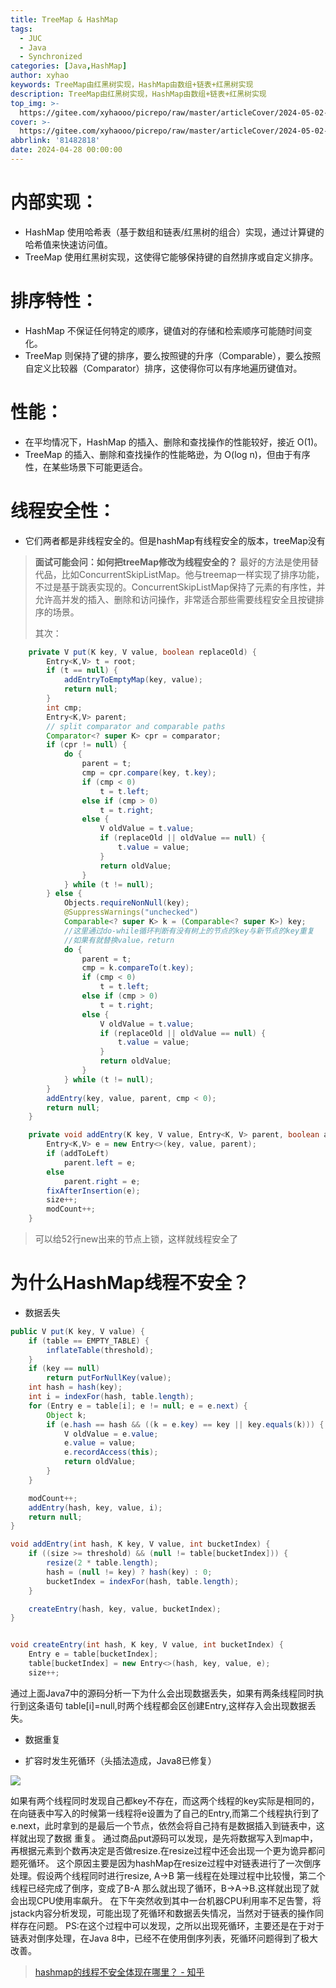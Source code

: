 ```yaml
---
title: TreeMap & HashMap
tags:
  - JUC
  - Java
  - Synchronized
categories: [Java,HashMap]
author: xyhao
keywords: TreeMap由红黑树实现，HashMap由数组+链表+红黑树实现
description: TreeMap由红黑树实现，HashMap由数组+链表+红黑树实现
top_img: >-
  https://gitee.com/xyhaooo/picrepo/raw/master/articleCover/2024-05-02-Hash.png
cover: >-
  https://gitee.com/xyhaooo/picrepo/raw/master/articleCover/2024-05-02-Hash.png
abbrlink: '81482818'
date: 2024-04-28 00:00:00
---
```


# **内部实现**：
- HashMap 使用哈希表（基于数组和链表/红黑树的组合）实现，通过计算键的哈希值来快速访问值。
- TreeMap 使用红黑树实现，这使得它能够保持键的自然排序或自定义排序。
# **排序特性**：

- HashMap 不保证任何特定的顺序，键值对的存储和检索顺序可能随时间变化。
- TreeMap 则保持了键的排序，要么按照键的升序（Comparable），要么按照自定义比较器（Comparator）排序，这使得你可以有序地遍历键值对。
# 性能：

- 在平均情况下，HashMap 的插入、删除和查找操作的性能较好，接近 O(1)。
- TreeMap 的插入、删除和查找操作的性能略逊，为 O(log n)，但由于有序性，在某些场景下可能更适合。
# **线程安全性**：

- 它们两者都是非线程安全的。但是hashMap有线程安全的版本，treeMap没有
> **面试可能会问：如何把treeMap修改为线程安全的？**
> 最好的方法是使用替代品，比如ConcurrentSkipListMap。他与treemap一样实现了排序功能，不过是基于跳表实现的。ConcurrentSkipListMap保持了元素的有序性，并允许高并发的插入、删除和访问操作，非常适合那些需要线程安全且按键排序的场景。
> 
> 其次：

```java
    private V put(K key, V value, boolean replaceOld) {
        Entry<K,V> t = root;
        if (t == null) {
            addEntryToEmptyMap(key, value);
            return null;
        }
        int cmp;
        Entry<K,V> parent;
        // split comparator and comparable paths
        Comparator<? super K> cpr = comparator;
        if (cpr != null) {
            do {
                parent = t;
                cmp = cpr.compare(key, t.key);
                if (cmp < 0)
                    t = t.left;
                else if (cmp > 0)
                    t = t.right;
                else {
                    V oldValue = t.value;
                    if (replaceOld || oldValue == null) {
                        t.value = value;
                    }
                    return oldValue;
                }
            } while (t != null);
        } else {
            Objects.requireNonNull(key);
            @SuppressWarnings("unchecked")
            Comparable<? super K> k = (Comparable<? super K>) key;
            //这里通过do-while循环判断有没有树上的节点的key与新节点的key重复
            //如果有就替换value，return
            do {
                parent = t;
                cmp = k.compareTo(t.key);
                if (cmp < 0)
                    t = t.left;
                else if (cmp > 0)
                    t = t.right;
                else {
                    V oldValue = t.value;
                    if (replaceOld || oldValue == null) {
                        t.value = value;
                    }
                    return oldValue;
                }
            } while (t != null);
        }
        addEntry(key, value, parent, cmp < 0);
        return null;
    }

    private void addEntry(K key, V value, Entry<K, V> parent, boolean addToLeft) {
        Entry<K,V> e = new Entry<>(key, value, parent);
        if (addToLeft)
            parent.left = e;
        else
            parent.right = e;
        fixAfterInsertion(e);
        size++;
        modCount++;
    }
```
> 可以给52行new出来的节点上锁，这样就线程安全了



# 为什么HashMap线程不安全？

- 数据丢失
```java
public V put(K key, V value) {
    if (table == EMPTY_TABLE) {
        inflateTable(threshold);
    }
    if (key == null)
        return putForNullKey(value);
    int hash = hash(key);
    int i = indexFor(hash, table.length);
    for (Entry e = table[i]; e != null; e = e.next) {
        Object k;
        if (e.hash == hash && ((k = e.key) == key || key.equals(k))) {
            V oldValue = e.value;
            e.value = value;
            e.recordAccess(this);
            return oldValue;
        }
    }

    modCount++;
    addEntry(hash, key, value, i);
    return null;
}

void addEntry(int hash, K key, V value, int bucketIndex) {
    if ((size >= threshold) && (null != table[bucketIndex])) {
        resize(2 * table.length);
        hash = (null != key) ? hash(key) : 0;
        bucketIndex = indexFor(hash, table.length);
    }

    createEntry(hash, key, value, bucketIndex);
}


void createEntry(int hash, K key, V value, int bucketIndex) {
    Entry e = table[bucketIndex];
    table[bucketIndex] = new Entry<>(hash, key, value, e);
    size++;
```
通过上面Java7中的源码分析一下为什么会出现数据丢失，如果有两条线程同时执行到这条语句 table[i]=null,时两个线程都会区创建Entry,这样存入会出现数据丢失。

- 数据重复

- 扩容时发生死循环（头插法造成，Java8已修复）

![](https://gitee.com/xyhaooo/picrepo/raw/master/articleSource/2024-04-28-TreeMap/v2-114b7455a189ab16390d60491b5c47b2_720w.jpeg)

如果有两个线程同时发现自己都key不存在，而这两个线程的key实际是相同的，在向链表中写入的时候第一线程将e设置为了自己的Entry,而第二个线程执行到了e.next，此时拿到的是最后一个节点，依然会将自己持有是数据插入到链表中，这样就出现了数据 重复。 通过商品put源码可以发现，是先将数据写入到map中，再根据元素到个数再决定是否做resize.在resize过程中还会出现一个更为诡异都问题死循环。 这个原因主要是因为hashMap在resize过程中对链表进行了一次倒序处理。假设两个线程同时进行resize, A->B 第一线程在处理过程中比较慢，第二个线程已经完成了倒序，变成了B-A 那么就出现了循环，B->A->B.这样就出现了就会出现CPU使用率飙升。 在下午突然收到其中一台机器CPU利用率不足告警，将jstack内容分析发现，可能出现了死循环和数据丢失情况，当然对于链表的操作同样存在问题。
 PS:在这个过程中可以发现，之所以出现死循环，主要还是在于对于链表对倒序处理，在Java 8中，已经不在使用倒序列表，死循环问题得到了极大改善。 



> [hashmap的线程不安全体现在哪里？ - 知乎](https://www.zhihu.com/question/28516433/answer/281307231)
